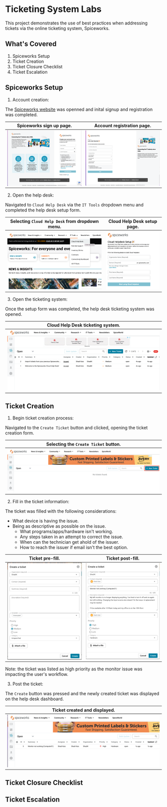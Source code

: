 # Ticketing System Labs

This project demonstrates the use of best practices when addressing tickets via the online ticketing system, Spiceworks.

## What's Covered

1. Spiceworks Setup
2. Ticket Creation
3. Ticket Closure Checklist
4. Ticket Escalation

## Spiceworks Setup

1. Account creation: 

The [Spiceworks website](https://www.spiceworks.com) was openned and inital signup and registration was completed.

| Spiceworks sign up page.                     								|Account registration page.                   								  |
| ------------------------------------------------------------------------------------- |-------------------------------------------------------------------------------------|
| ![](./Screenshots/1%20login.png)                 						|![](./Screenshots/2%20registration.png)                					  |

2. Open the help desk:

Navigated to `Cloud Help Desk` via the `IT Tools` dropdown menu and completed the help desk setup form.

| Selecting `Cloud Help Desk` from dropdown menu.                     								|Cloud Help Desk setup page.                   								  |
| ------------------------------------------------------------------------------------- |-------------------------------------------------------------------------------------|
| ![](./Screenshots/3%20cloud%20help%20desk.png)                 						|![](./Screenshots/4%20help%20desk%20setup.png)                					  |

3. Open the ticketing system:

Once the setup form was completed, the help desk ticketing system was opened.

| Cloud Help Desk ticketing system.                     |
| ------------------------------------------------------------------------------------- |
| ![](./Screenshots/5%20initial%20helpdesk%20screen'.png)                 |

## Ticket Creation

1. Begin ticket creation process:

Navigated to the `Create Ticket` button and clicked, opening the ticket creation form.

| Selecting the `Create Ticket` button.                     |
| ------------------------------------------------------------------------------------- |
| ![](./Screenshots/6%20new%20ticket.png)                 |

2. Fill in the ticket information:

The ticket was filled with the following considerations:
- What device is having the issue.
- Being as descriptive as possible on the issue.
    - What programs/apps/hardware isn't working.
    - Any steps taken in an attempt to correct the issue.
    - When can the technician get ahold of the issuer.
    - How to reach the issuer if email isn't the best option.

| Ticket pre-fill.                     								|Ticket post-fill.                   								  |
| ------------------------------------------------------------------------------------- |-------------------------------------------------------------------------------------|
| ![](./Screenshots/7%20empty%20ticket.png)                 						|![](./Screenshots/8%20filled%20ticket.png)                					  |

Note: the ticket was listed as high priority as the monitor issue was impacting the user's workflow. 

3. Post the ticket:

The `Create` button was pressed and the newly created ticket was displayed on the help desk dashboard.

| Ticket created and displayed.                     |
| ------------------------------------------------------------------------------------- |
| ![](./Screenshots/9%20ticket%20created.png)                 |

## Ticket Closure Checklist

## Ticket Escalation
